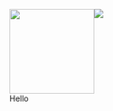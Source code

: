 <!--### Hi there 👋-->

<img align="top" height="150px" src="https://github-readme-stats.vercel.app/api/?username=liam-mack&theme=yeblu" /><img align="center" src="https://github-readme-stats.vercel.app/api/top-langs/?username=liam-mack&theme=yeblu" />
</br>
Hello


<!--
**liam-mack/liam-mack** is a ✨ _special_ ✨ repository because its `README.md` (this file) appears on your GitHub profile.

Here are some ideas to get you started:

- 🔭 I’m currently working on ...
- 🌱 I’m currently learning ...
- 👯 I’m looking to collaborate on ...
- 🤔 I’m looking for help with ...
- 💬 Ask me about ...
- 📫 How to reach me: ...
- 😄 Pronouns: ...
- ⚡ Fun fact: ...
-->
